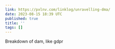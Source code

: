 ```yaml
---
link: https://pxlnv.com/linklog/unravelling-dma/
date: 2023-08-15 18:39 UTC
published: true
title: ''
tags: []
---
```


Breakdown of dam, like gdpr
